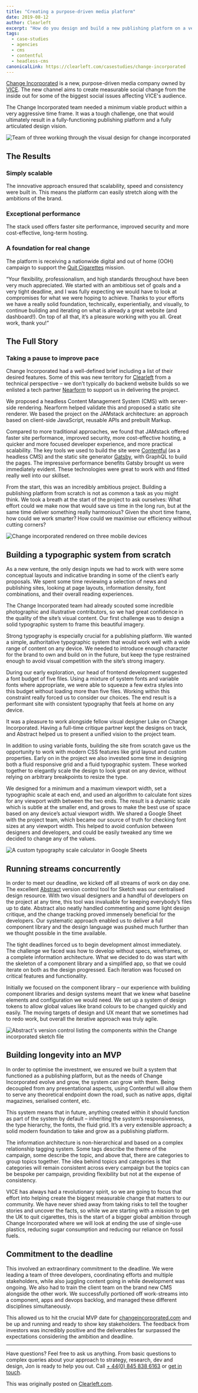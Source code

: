 ```yaml
---
title: "Creating a purpose-driven media platform"
date: 2019-08-12
author: Clearleft
excerpt: "How do you design and build a new publishing platform on a very tight deadline?"
tags:
  - case-studies
  - agencies
  - cms
  - contentful
  - headless-cms
canonicalLink: https://clearleft.com/casestudies/change-incorporated
---
```


[Change Incorporated](https://uk.changeincorporated.com/) is a new, purpose-driven media company owned by [VICE](https://www.vice.com). The new channel aims to create measurable social change from the inside out for some of the biggest social issues affecting VICE's audience.

The Change Incorporated team needed a minimum viable product within a very aggressive time frame. It was a tough challenge, one that would ultimately result in a fully-functioning publishing platform and a fully articulated design vision.

![Team of three working through the visual design for change incorporated](change-inc-visual.jpg)

## The Results

### Simply scalable

The innovative approach ensured that scalability, speed and consistency were built in. This means the platform can easily stretch along with the ambitions of the brand.

### Exceptional performance

The stack used offers faster site performance, improved security and more cost-effective, long-term hosting.

### A foundation for real change

The platform is receiving a nationwide digital and out of home (OOH) campaign to support the [Quit Cigarettes](https://uk.changeincorporated.com/quit-cigarettes) mission.

<Pullquote citation="Toby Lee, AZ, Product Owner Change Incorporated">
  “Your flexibility, professionalism, and high standards throughout have been very much appreciated. We started with an ambitious set of goals and a very tight deadline, and I was fully expecting we would have to look at compromises for what we were hoping to achieve. Thanks to your efforts we have a really solid foundation, technically, experientially, and visually, to continue building and iterating on what is already a great website (and dashboard!). On top of all that, it’s a pleasure working with you all. Great work, thank you!”
</Pullquote>

## The Full Story

### Taking a pause to improve pace

Change Incorporated had a well-defined brief including a list of their desired features. Some of this was new territory for [Clearleft](https://clearleft.com) from a technical perspective – we don’t typically do backend website builds so we enlisted a tech partner [Nearform](https://www.nearform.com/) to support us in delivering the project.

We proposed a headless Content Management System (CMS) with server-side rendering. Nearform helped validate this and proposed a static site renderer. We based the project on the JAMstack architecture: an approach based on client-side JavaScript, reusable APIs and prebuilt Markup.

Compared to more traditional approaches, we found that JAMstack offered faster site performance, improved security, more cost-effective hosting, a quicker and more focused developer experience, and more practical scalability. The key tools we used to build the site were [Contentful](https://www.contentful.com/) (as a headless CMS) and the static site generator [Gatsby](/), with GraphQL to build the pages. The impressive performance benefits Gatsby brought us were immediately evident. These technologies were great to work with and fitted really well into our skillset.

From the start, this was an incredibly ambitious project. Building a publishing platform from scratch is not as common a task as you might think. We took a breath at the start of the project to ask ourselves: What effort could we make now that would save us time in the long run, but at the same time deliver something really harmonious? Given the short time frame, how could we work smarter? How could we maximise our efficiency without cutting corners?

![Change incorporated rendered on three mobile devices](change-inc-ui.jpg)

## Building a typographic system from scratch

As a new venture, the only design inputs we had to work with were some conceptual layouts and indicative branding in some of the client’s early proposals. We spent some time reviewing a selection of news and publishing sites, looking at page layouts, information density, font combinations, and their overall reading experiences.

The Change Incorporated team had already scouted some incredible photographic and illustrative contributors, so we had great confidence in the quality of the site’s visual content. Our first challenge was to design a solid typographic system to frame this beautiful imagery.

Strong typography is especially crucial for a publishing platform. We wanted a simple, authoritative typographic system that would work well with a wide range of content on any device. We needed to introduce enough character for the brand to own and build on in the future, but keep the type restrained enough to avoid visual competition with the site’s strong imagery.

During our early exploration, our head of frontend development suggested a font budget of five files. Using a mixture of system fonts and variable fonts where appropriate, we were able to squeeze a few extra styles into this budget without loading more than five files. Working within this constraint really forced us to consider our choices. The end result is a performant site with consistent typography that feels at home on any device.

<Pullquote citation="James Gilyead, AZ, Visual Designer Clearleft">
It was a pleasure to work alongside fellow visual designer Luke on Change Incorporated. Having a full-time critique partner kept the designs on track, and Abstract helped us to present a unified vision to the project team.
</Pullquote>

In addition to using variable fonts, building the site from scratch gave us the opportunity to work with modern CSS features like grid layout and custom properties. Early on in the project we also invested some time in designing both a fluid responsive grid and a fluid typographic system. These worked together to elegantly scale the design to look great on any device, without relying on arbitrary breakpoints to resize the type.

We designed for a minimum and a maximum viewport width, set a typographic scale at each end, and used an algorithm to calculate font sizes for any viewport width between the two ends. The result is a dynamic scale which is subtle at the smaller end, and grows to make the best use of space based on any device’s actual viewport width. We shared a Google Sheet with the project team, which became our source of truth for checking font sizes at any viewport width. This helped to avoid confusion between designers and developers, and could be easily tweaked any time we decided to change any of the values.

![A custom typography scale calculator in Google Sheets](change-inc-type-scale.png)

## Running streams concurrently

In order to meet our deadline, we kicked off all streams of work on day one. The excellent [Abstract](https://www.abstract.com/) version control tool for Sketch was our centralised design resource. With two visual designers and a handful of developers on the project at any time, this tool was invaluable for keeping everybody’s files up to date. Abstract also neatly handled commenting and some light design critique, and the change tracking proved immensely beneficial for the developers. Our systematic approach enabled us to deliver a full component library and the design language was pushed much further than we thought possible in the time available.

The tight deadlines forced us to begin development almost immediately. The challenge we faced was how to develop without specs, wireframes, or a complete information architecture. What we decided to do was start with the skeleton of a component library and a simplified app, so that we could iterate on both as the design progressed. Each iteration was focused on critical features and functionality.

Initially we focused on the component library – our experience with building component libraries and design systems meant that we knew what baseline elements and configuration we would need. We set up a system of design tokens to allow global values like brand colours to be changed quickly and easily. The moving targets of design and UX meant that we sometimes had to redo work, but overall the iterative approach was truly agile.

![Abstract's version control listing the components within the Change incorporated sketch file](change-inc.jpg)

## Building longevity into an MVP

In order to optimise the investment, we ensured we built a system that functioned as a publishing platform, but as the needs of Change Incorporated evolve and grow, the system can grow with them. Being decoupled from any presentational aspects, using Contentful will allow them to serve any theoretical endpoint down the road, such as native apps, digital magazines, serialised content, etc.

This system means that in future, anything created within it should function as part of the system by default – inheriting the system’s responsiveness, the type hierarchy, the fonts, the fluid grid. It’s a very extensible approach; a solid modern foundation to take and grow as a publishing platform.

The information architecture is non-hierarchical and based on a complex relationship tagging system. Some tags describe the theme of the campaign, some describe the topic, and above that, there are categories to group topics together. The idea behind topics and categories is that categories will remain consistent across every campaign but the topics can be bespoke per campaign, providing flexibility but not at the expense of consistency.

<Pullquote citation="Dominique Delport, International President VICE MEDIA Global">
VICE has always had a revolutionary spirit, so we are going to focus that effort into helping create the biggest measurable change that matters to our community. We have never shied away from taking risks to tell the tougher stories and uncover the facts, so while we are starting with a mission to get the UK to quit cigarettes, this is the start of a bigger global ambition through Change Incorporated where we will look at ending the use of single-use plastics, reducing sugar consumption and reducing our reliance on fossil fuels.
</Pullquote>

## Commitment to the deadline

This involved an extraordinary commitment to the deadline. We were leading a team of three developers, coordinating efforts and multiple stakeholders, while also juggling content going in while development was ongoing. We also had to train the client team on the brand new CMS alongside the other work. We successfully portioned off work-streams into a component, apps and devops backlog, and managed these different disciplines simultaneously.

This allowed us to hit the crucial MVP date for [changeincorporated.com](https://uk.changeincorporated.com/) and be up and running and ready to show key stakeholders. The feedback from investors was incredibly positive and the deliverables far surpassed the expectations considering the ambition and deadline.

---

Have questions? Feel free to ask us anything. From basic questions to complex queries about your approach to strategy, research, dev and design, Jon is ready to help you out. Call [+ 44(0) 845 838 6163](tel:+448458386163) or [get in touch](mailto:jon@clearleft.com).

This was originally posted on [Clearleft.com](https://clearleft.com/casestudies/change-incorporated).
